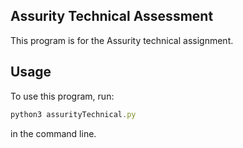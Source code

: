 ## Assurity Technical Assessment

This program is for the Assurity technical assignment.

## Usage

To use this program, run:

```js
python3 assurityTechnical.py
```
in the command line.